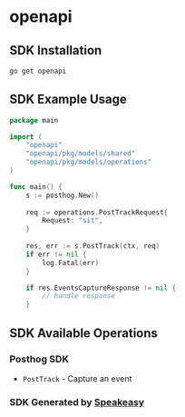 # openapi

<!-- Start SDK Installation -->
## SDK Installation

```bash
go get openapi
```
<!-- End SDK Installation -->

## SDK Example Usage
<!-- Start SDK Example Usage -->
```go
package main

import (
    "openapi"
    "openapi/pkg/models/shared"
    "openapi/pkg/models/operations"
)

func main() {
    s := posthog.New()
    
    req := operations.PostTrackRequest{
        Request: "sit",
    }
    
    res, err := s.PostTrack(ctx, req)
    if err != nil {
        log.Fatal(err)
    }

    if res.EventsCaptureResponse != nil {
        // handle response
    }
```
<!-- End SDK Example Usage -->

<!-- Start SDK Available Operations -->
## SDK Available Operations

### Posthog SDK

* `PostTrack` - Capture an event

<!-- End SDK Available Operations -->

### SDK Generated by [Speakeasy](https://docs.speakeasyapi.dev/docs/using-speakeasy/client-sdks)
